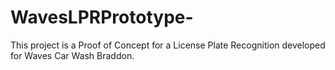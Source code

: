 # WavesLPRPrototype-
This project is a Proof of Concept for a License Plate Recognition developed for Waves Car Wash Braddon. 
